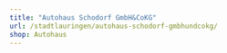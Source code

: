 ```yaml
---
title: "Autohaus Schodorf GmbH&CoKG"
url: /stadtlauringen/autohaus-schodorf-gmbhundcokg/
shop: Autohaus
---
```

